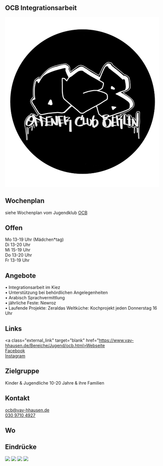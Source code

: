 ## OCB Integrationsarbeit
<img id="topmedia" src="/Jugendklubs/images/Logos/offener_club_berlin.png" />

## Wochenplan
siehe Wochenplan vom Jugendklub <a class="external_link" href="https://www.hsh4you.de/Jugendklubs/OCB.html">OCB</a>

## Offen
Mo 13-19 Uhr (Mädchen*tag)<br> 
Di 13-20 Uhr<br>
Mi 15-19 Uhr<br> 
Do 13-20 Uhr<br>
Fr 13-19 Uhr

## Angebote
•	Integrationsarbeit im Kiez<br> 
•	Unterstützung bei behördlichen Angelegenheiten<br> 
•	Arabisch Sprachvermittlung<br> 
•	jährliche Feste: Newroz<br> 
•	Laufende Projekte: Zeraldas Weltküche: Kochprojekt jeden Donnerstag 16 Uhr<br> 


## Links
<a class="external_link" target="blank" href="https://www.vav-hhausen.de/Bereiche/Jugend/ocb.html>Webseite</a><br>
<a class="external_link" target="blank" href="https://www.facebook.com/offener.jugendclub">Facebook</a><br>
<a class="external_link" target="blank" href="https://www.instagram.com/offener.club.berlin">Instagram</a>
                                                                                            
## Zielgruppe
Kinder & Jugendliche 10-20 Jahre & ihre Familien

## Kontakt
[ocb@vav-hhausen.de](mailto:Integration.ocb@vav-hhausen.de)<br>
<a href="tel:+493097104927">030 9710 4927</a>

## Wo
<div id="gmap"></div>
<script>window.onload = showMap('Werneuchener Str. 15b, 13055 Berlin', 0, 'gmap_mini')</script>

## Eindrücke
<div class="mediacontainer">
  <img src="/Jugendklubs/images/OCB/1.JPG" />
  <img src="/Jugendklubs/images/OCB/2.jpg" />
  <img src="/Begegnungen/Images/OCBIntegration/1.jpg" />
  <img src="/Begegnungen/Images/OCBIntegration/2.JPG" />
</div>
